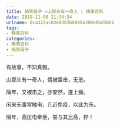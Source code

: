 ```yaml
---
title: 搞笑段子->山那头有一奇人 | 糗事百科
date: 2019-11-08 21:34:54
urlname: 0ca322ac0269303b8090e308e06d3861
tags: 
- 糗事百科
categories:
- 糗事百科
- 搞笑段子
---
```

有故事，不知真假。

山那头有一奇人，偶被雷击，无恙。

隔年，又被击之，亦安然，遂上瘾。

闲来无事常触电，几近免疫，以此为乐。

隔年，高压电牵至，誓与其比高，猝！


